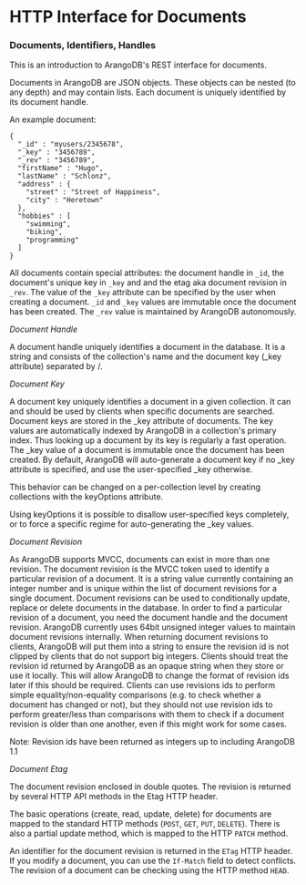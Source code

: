 <a name="http_interface_for_documents"></a>
# HTTP Interface for Documents

<a name="documents,_identifiers,_handles"></a>
### Documents, Identifiers, Handles

This is an introduction to ArangoDB's REST interface for documents.

Documents in ArangoDB are JSON objects. These objects can be nested (to any depth) and may contain lists. Each document is uniquely identified by its document handle.

An example document:

    {
      "_id" : "myusers/2345678",
      "_key" : "3456789",
      "_rev" : "3456789",
      "firstName" : "Hugo",
      "lastName" : "Schlonz",
      "address" : {
        "street" : "Street of Happiness",
        "city" : "Heretown"
      },
      "hobbies" : [
        "swimming",
        "biking",
        "programming"
      ]
    }

All documents contain special attributes: the document handle in `_id`, the
document's unique key in `_key` and and the etag aka document revision in
`_rev`. The value of the `_key` attribute can be specified by the user when
creating a document.  `_id` and `_key` values are immutable once the document
has been created. The `_rev` value is maintained by ArangoDB autonomously.

*Document Handle*

A document handle uniquely identifies a document in the database. It is a string and consists of the collection's name and the document key (_key attribute) separated by /.

*Document Key*

A document key uniquely identifies a document in a given collection. It can and should be used by clients when specific documents are searched. Document keys are stored in the _key attribute of documents. The key values are automatically indexed by ArangoDB in a collection's primary index. Thus looking up a document by its key is regularly a fast operation. The _key value of a document is immutable once the document has been created.
By default, ArangoDB will auto-generate a document key if no _key attribute is specified, and use the user-specified _key otherwise.

This behavior can be changed on a per-collection level by creating collections with the keyOptions attribute.

Using keyOptions it is possible to disallow user-specified keys completely, or to force a specific regime for auto-generating the _key values.

*Document Revision*

As ArangoDB supports MVCC, documents can exist in more than one revision. The document revision is the MVCC token used to identify a particular revision of a document. It is a string value currently containing an integer number and is unique within the list of document revisions for a single document. Document revisions can be used to conditionally update, replace or delete documents in the database. In order to find a particular revision of a document, you need the document handle and the document revision.
ArangoDB currently uses 64bit unsigned integer values to maintain document revisions internally. When returning document revisions to clients, ArangoDB will put them into a string to ensure the revision id is not clipped by clients that do not support big integers. Clients should treat the revision id returned by ArangoDB as an opaque string when they store or use it locally. This will allow ArangoDB to change the format of revision ids later if this should be required. Clients can use revisions ids to perform simple equality/non-equality comparisons (e.g. to check whether a document has changed or not), but they should not use revision ids to perform greater/less than comparisons with them to check if a document revision is older than one another, even if this might work for some cases.

Note: Revision ids have been returned as integers up to including ArangoDB 1.1

*Document Etag*

The document revision enclosed in double quotes. The revision is returned by several HTTP API methods in the Etag HTTP header.

The basic operations (create, read, update, delete) for documents are mapped to
the standard HTTP methods (`POST`, `GET`, `PUT`, `DELETE`). There is also a 
partial update method, which is mapped to the HTTP `PATCH` method.

An identifier for the document revision is returned in the `ETag` HTTP header. 
If you modify a document, you can use the `If-Match` field to detect conflicts. 
The revision of a document can be checking using the HTTP method `HEAD`.


